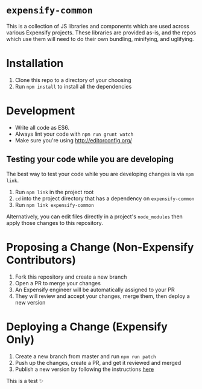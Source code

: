 # `expensify-common`
This is a collection of JS libraries and components which are used across various Expensify projects. These libraries are provided as-is, and the repos which use them will need to do their own bundling, minifying, and uglifying.

# Installation
1. Clone this repo to a directory of your choosing
2. Run `npm install` to install all the dependencies

# Development
* Write all code as ES6.
* Always lint your code with `npm run grunt watch`
* Make sure you're using http://editorconfig.org/

## Testing your code while you are developing
The best way to test your code while you are developing changes is via `npm link`.

1. Run `npm link` in the project root
1. `cd` into the project directory that has a dependency on `expensify-common`
1. Run `npm link expensify-common`

Alternatively, you can edit files directly in a project's `node_modules` then apply those changes to this repository.

# Proposing a Change (Non-Expensify Contributors)
1. Fork this repository and create a new branch
1. Open a PR to merge your changes
1. An Expensify engineer will be automatically assigned to your PR
1. They will review and accept your changes, merge them, then deploy a new version

# Deploying a Change (Expensify Only)
1. Create a new branch from master and run `npm run patch`
2. Push up the changes, create a PR, and get it reviewed and merged
3. Publish a new version by following the instructions [here](https://stackoverflow.com/c/expensify/questions/7216)

This is a test ✨
